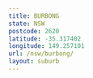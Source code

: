 ```yaml
---
title: BURBONG
state: NSW
postcode: 2620
latitude: -35.317402
longitude: 149.257101
url: /nsw/burbong/
layout: suburb
---
```

